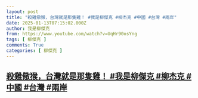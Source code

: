 ```yaml
---
layout: post
title: "殺雞儆猴，台灣就是那隻雞！ #我是柳傑克 #柳杰克 #中國 #台灣 #兩岸"
date: 2025-01-13T07:15:02.000Z
author: 我是柳傑克
from: https://www.youtube.com/watch?v=UqHr90osYng
tags: [ 柳傑克 ]
comments: True
categories: [ 柳傑克 ]
---
```

<!--1736752502000-->
[殺雞儆猴，台灣就是那隻雞！ #我是柳傑克 #柳杰克 #中國 #台灣 #兩岸](https://www.youtube.com/watch?v=UqHr90osYng)
------

<div>

</div>
